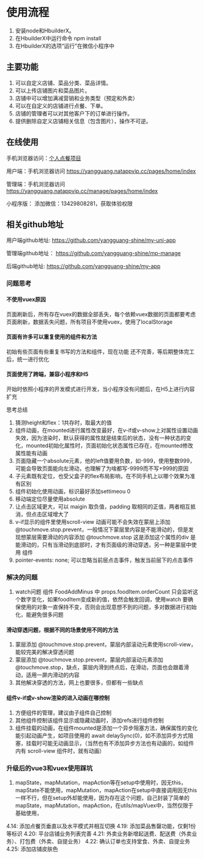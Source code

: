 # 使用流程

1. 安装node和HbuilderX。
2. 在HbuilderX中运行命令 npm install
3. 在HbuilderX的选项“运行”在微信小程序中

## 主要功能

1. 可以自定义店铺、菜品分类、菜品详情。
2. 可以上传店铺图片和菜品图片。
3. 店铺中可以增加满减营销和业务类型（预定和外卖）
4. 可以在自定义的店铺进行点餐、下单。
5. 店铺的管理者可以对其他客户下的订单进行操作。
6. 提供删除自定义店铺相关信息（包含图片），操作不可逆。

## 在线使用

手机浏览器访问：[个人点餐项目](https://yangguang.natappvip.cc/pages/home/index)

用户端：手机浏览器访问 https://yangguang.natappvip.cc/pages/home/index

管理端：手机浏览器访问 https://yangguang.natappvip.cc/manage/pages/home/index

小程序版： 添加微信：13429808281，获取体验权限

## 相关github地址

用户端github地址: https://github.com/yangguang-shine/my-uni-app

管理端github地址： https://github.com/yangguang-shine/mp-manage

后端github地址: https://github.com/yangguang-shine/my-app


### 问题思考

#### 不使用vuex原因

页面刷新后，所有存在vuex的数据全部丢失，每个依赖vuex数据的页面都要考虑页面刷新，数据丢失问题，所有项目不使用vuex，使用了localStorage

#### 页面有许多可以重复使用的组件和方法

初始有些页面有些重复书写的方法和组件，现在功能 还不完善，等后期整体完工后，统一进行优化

#### 页面使用了跨端，兼容小程序和H5

开始时依照小程序的开发模式进行开发，当小程序没有问题后，在H5上进行内容扩充


思考总结

1. 猜测height和flex：1共存时，取最大的值
2. 组件动画，在mounted进行属性改变最好，在v-if或v-show上对属性设置动画失效，因为渲染时，默认获得的属性就是结束后的状态，没有一种状态的变化，mounted初始化属性时，页面初始化状态属性已存在，在mounted修改属性能有动画
3. 页面隐藏一个absolute元素，他的left值要用负数，如-999，使用整数999，可能会导致页面能向左滑动，也理解了为啥都写-9999而不写+999的原因
4. 子元素既有定位，也受父盒子的flex布局影响，在不同手机上以哪个效果为准有区别
5. 组件初始化使用动画，标识最好添加settimeou 0
6. 移动端定位尽量使用absolute
7. 让点击区域更大，可以 maigin 取负值，padding 取相同的正值，两者相互抵消，但点击区域增大了
8. v-if显示的组件里使用scroll-view 动画可能不会失效在蒙层上添加 @touchmove.stop.prevent，一般情况下蒙层里内容是不能滑动的，但是发现想蒙层需要滑动的内容添加 @touchmove.stop 这是添加这个属性的div 是能滑动的，只有当滑动到底部时，才有页面级的滑动穿透，另一种是蒙层中使用<scroll-view> 组件
9. pointer-events: none; 可以忽略当前层点击事件，触发当前层下的点击事件


### 解决的问题
1. watch问题 组件 FoodAddMinus 中 props.foodItem.orderCount 只会监听这个数字变化，如果foodItem变成新的值，依然会触发回调，使用watch 要确保使用的对象一直保持不变，否则会出现意想不到的问题，多对数据进行初始化，能避免很多问题

#### 滑动穿透问题，根据不同的场景使用不同的方法

1. 蒙层添加 @touchmove.stop.prevent，蒙层内部滚动元素使用scroll-view，能较完美的解决穿透问题
2. 蒙层添加 @touchmove.stop.prevent，蒙层内部滚动元素添加 @touchmove.stop，缺点，蒙层内滑到终点后，在滑动，页面也会跟着滑动，适用一屏内滑动的内容
3. 其他解决穿透的方法，网上也要很多，但都有一些缺点

#### 组件v-if或v-show渲染的进入动画在哪控制

1. 方便组件的管理，建议由子组件自己控制
2. 其他组件控制该组件显示或隐藏动画时，添加refs进行组件控制
3. 组件挂载的动画，在组件mounted是添加一个异步阻塞方法，确保属性的变化能引起动画产生，如项目使用的 await delaySync(0)，如不添加异步方式阻塞，挂载时可能无动画显示，（当然也有不添加异步方法也有动画的，如组件内有 scroll-view 组件时，就有动画）

### 升级后的vue3和vuex使用踩坑

1. mapState，mapMutation，mapAction等在setup中使用时，因无this，mapState不能使用，mapMutation，mapAction在setup中直接调用因无this一样不行，但在setup外却能使用，因为存在这个问题，自己封装了简单的mapState，mapMutation，mapAction，在utils/mapVuex中，当然仅限于基础使用，

4.14: 添加点餐页垂直以及水平模式并相互切换
4.19: 添加菜品售罄功能，仅剩1份等标识
4.20: 平台店铺业务列表完善
4.21: 外卖业务新增起送费、配送费（外卖业务）、打包费（外卖、自提业务）
4.22: 确认订单也支持堂食、外卖、自提业务
4.25: 添加店铺皮肤色
